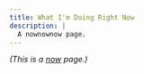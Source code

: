 ```yaml
---
title: What I'm Doing Right Now
description: |
  A nownownow page.
---
```


_(This is a [now](http://nownownow.com/about) page.)_
